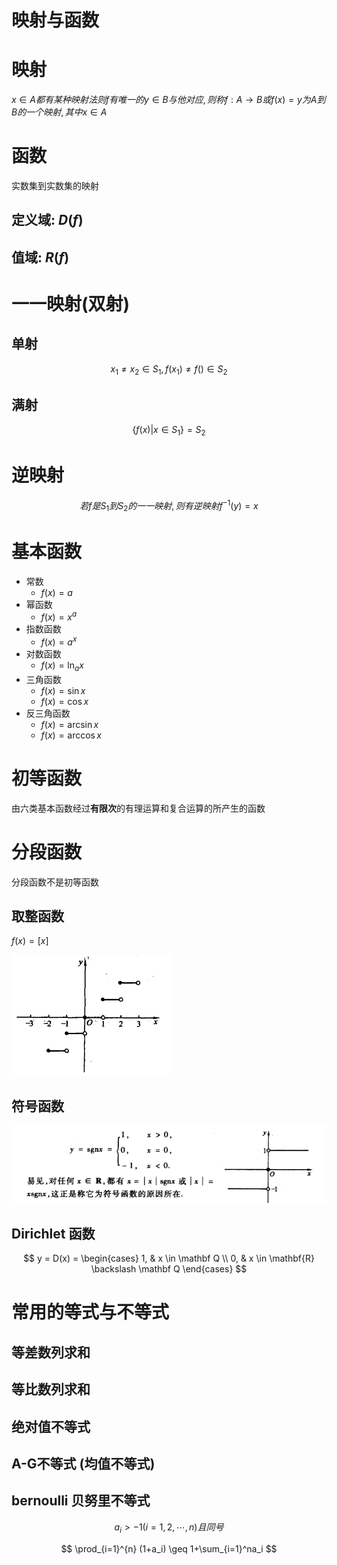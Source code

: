 # 映射与函数

# 映射

$x\in A都有某种映射法则f有唯一的y\in B与他对应, 则称f:A\to B或f(x)=y为A到B的一个映射, 其中x\in A$

# 函数

实数集到实数集的映射

## 定义域: $D(f)$

## 值域: $R(f)$

# 一一映射(双射)

## 单射

$$
x_1 \neq x_2 \in S_1 ,f(x_1)\neq f() \in S_2
$$

## 满射

$$
\{ f(x)| x\in S_1 \} = S_2
$$

# 逆映射

$$
若f是S_1到S_2的一一映射, 则有逆映射f^{-1}(y)=x
$$

# 基本函数

* 常数
  * $f(x)=a$
* 幂函数
  * $f(x)=x^a$
* 指数函数
  * $f(x)=a^x$
* 对数函数
  * $f(x)=\ln_ax$
* 三角函数
  * $f(x)=\sin x$
  * $f(x)=\cos x$
* 反三角函数
  * $f(x)=\arcsin x$
  * $f(x)=\arccos x$

# 初等函数

由六类基本函数经过**有限次**的有理运算和复合运算的所产生的函数

# 分段函数

分段函数不是初等函数

## 取整函数

$f(x)=[x]$

![](2020-09-29-11-06-54.png)

## 符号函数

![](2020-09-29-11-08-18.png)

## Dirichlet 函数

$$
y = D(x) =
\begin{cases}
1, & x \in \mathbf Q \\
0, & x \in \mathbf{R} \backslash \mathbf Q
\end{cases}
$$

# 常用的等式与不等式

## 等差数列求和

## 等比数列求和

## 绝对值不等式

## A-G不等式 (均值不等式)

## bernoulli 贝努里不等式

$$
a_i>-1 (i=1,2,\cdots,n)且同号
$$

$$
\prod_{i=1}^{n} (1+a_i) \geq 1+\sum_{i=1}^na_i
$$

